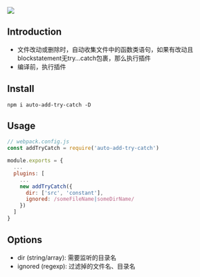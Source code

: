 ![](https://github.com/layne0625/auto-export-plugin/blob/master/screenshot/pic.gif)
## Introduction
- 文件改动或删除时，自动收集文件中的函数类语句，如果有改动且blockstatement无try...catch包裹，那么执行插件
- 编译前，执行插件


## Install
```
npm i auto-add-try-catch -D
```


## Usage
```javascript
// webpack.config.js
const addTryCatch = require('auto-add-try-catch')

module.exports = {
  ...
  plugins: [
    ...
    new addTryCatch({
      dir: ['src', 'constant'], 
      ignored: /someFileName|someDirName/
    })
  ]
}

```

## Options
- dir (string/array):  需要监听的目录名
- ignored (regexp): 过滤掉的文件名、目录名

